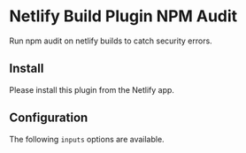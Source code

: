 # Netlify Build Plugin NPM Audit

Run npm audit on netlify builds to catch security errors.

## Install

Please install this plugin from the Netlify app.

## Configuration

The following `inputs` options are available.
